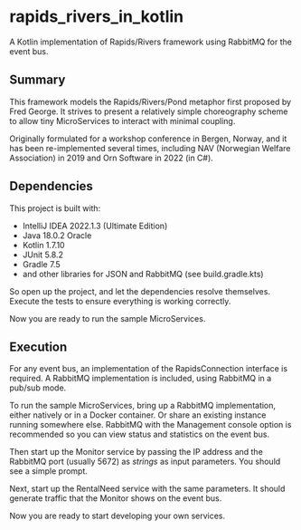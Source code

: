 # rapids_rivers_in_kotlin

A Kotlin implementation of Rapids/Rivers framework using RabbitMQ for the event bus.

## Summary

This framework models the Rapids/Rivers/Pond metaphor first proposed by Fred George.
It strives to present a relatively simple choreography scheme to allow tiny MicroServices
to interact with minimal coupling.

Originally formulated for a workshop conference in Bergen, Norway, and it has been re-implemented
several times, including NAV (Norwegian Welfare Association) in 2019 and Orn Software in 2022 (in C#).

## Dependencies

This project is built with:

- IntelliJ IDEA 2022.1.3 (Ultimate Edition)
- Java 18.0.2 Oracle
- Kotlin 1.7.10
- JUnit 5.8.2
- Gradle 7.5
- and other libraries for JSON and RabbitMQ (see build.gradle.kts)

So open up the project, and let the dependencies resolve themselves. Execute the tests
to ensure everything is working correctly.

Now you are ready to run the sample MicroServices.

## Execution

For any event bus, an implementation of the RapidsConnection interface is required.
A RabbitMQ implementation is included, using RabbitMQ in a pub/sub mode.

To run the sample MicroServices, bring up a RabbitMQ implementation, either natively 
or in a Docker container. Or share an existing instance running somewhere else. 
RabbitMQ with the Management console option is recommended so you can view status
and statistics on the event bus.

Then start up the Monitor service by passing the IP address and the RabbitMQ 
port (usually 5672) as _strings_ as input parameters. You should see a simple prompt.

Next, start up the RentalNeed service with the same parameters. It should generate
traffic that the Monitor shows on the event bus.

Now you are ready to start developing your own services.
